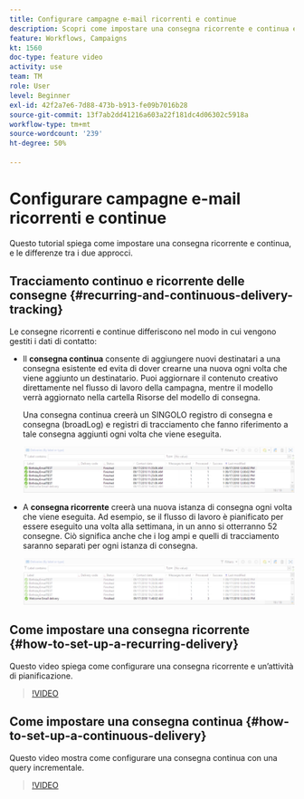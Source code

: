 ```yaml
---
title: Configurare campagne e-mail ricorrenti e continue
description: Scopri come impostare una consegna ricorrente e continua e le differenze tra i due approcci.
feature: Workflows, Campaigns
kt: 1560
doc-type: feature video
activity: use
team: TM
role: User
level: Beginner
exl-id: 42f2a7e6-7d88-473b-b913-fe09b7016b28
source-git-commit: 13f7ab2dd41216a603a22f181dc4d06302c5918a
workflow-type: tm+mt
source-wordcount: '239'
ht-degree: 50%

---
```


# Configurare campagne e-mail ricorrenti e continue

Questo tutorial spiega come impostare una consegna ricorrente e continua, e le differenze tra i due approcci.

## Tracciamento continuo e ricorrente delle consegne {#recurring-and-continuous-delivery-tracking}

Le consegne ricorrenti e continue differiscono nel modo in cui vengono gestiti i dati di contatto:

* Il **consegna continua** consente di aggiungere nuovi destinatari a una consegna esistente ed evita di dover crearne una nuova ogni volta che viene aggiunto un destinatario. Puoi aggiornare il contenuto creativo direttamente nel flusso di lavoro della campagna, mentre il modello verrà aggiornato nella cartella Risorse del modello di consegna.

   Una consegna continua creerà un SINGOLO registro di consegna e consegna (broadLog) e registri di tracciamento che fanno riferimento a tale consegna aggiunti ogni volta che viene eseguita.

   ![Consegna continua](/help/assets/delivery_continuous.jpg)

* A **consegna ricorrente** creerà una nuova istanza di consegna ogni volta che viene eseguita. Ad esempio, se il flusso di lavoro è pianificato per essere eseguito una volta alla settimana, in un anno si otterranno 52 consegne. Ciò significa anche che i log ampi e quelli di tracciamento saranno separati per ogni istanza di consegna.

   ![Consegna ricorrente](/help/assets/delivery_recurring.jpg)

## Come impostare una consegna ricorrente {#how-to-set-up-a-recurring-delivery}

Questo video spiega come configurare una consegna ricorrente e un’attività di pianificazione.

>[!VIDEO](https://video.tv.adobe.com/v/25040?quality=12&learn=on)

## Come impostare una consegna continua {#how-to-set-up-a-continuous-delivery}

Questo video mostra come configurare una consegna continua con una query incrementale.

>[!VIDEO](https://video.tv.adobe.com/v/25039?quality=12&learn=on)

